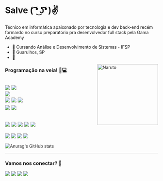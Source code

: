 

<!--
**anderleyson/anderleyson** is a ✨ _special_ ✨ repository because its `README.md` (this file) appears on your GitHub profile.

Here are some ideas to get you started:

- 🔭 I’m currently working on ...
- 🌱 I’m currently learning ...
- 👯 I’m looking to collaborate on ...
- 🤔 I’m looking for help with ...
- 💬 Ask me about ...
- 📫 How to reach me: ...
- 😄 Pronouns: ...
- ⚡ Fun fact: ...
-->


# Salve ( ͡❛ ͜ʖ͡❛ )✌


Técnico em informática apaixonado por tecnologia e dev back-end recém formardo no curso preparatório pra desenvolvedor full stack pela Gama Academy
- 💾 Cursando Análise e Desenvolvimento de Sistemas - IFSP
- 📍  Guarulhos, SP
- 🤝

<img src="https://media4.giphy.com/media/IO2ICudgtBjby/200w.webp?cid=ecf05e479qw79fo9wshyh1w41k3qocf943ym1khr2juy6jye&rid=200w.webp&ct=g" alt="Naruto" align="right" height="200">

 
 

### Programação na veia! 💪💻
[<img src="https://img.shields.io/badge/Node.js-339933?style=for-the-badge&logo=nodedotjs&logoColor=white" />](https://github.com/anderleyson) 
[<img src="https://img.shields.io/badge/JavaScript-323330?style=for-the-badge&logo=javascript&logoColor=F7DF1E" />](https://github.com/anderleyson)  
[<img src="https://img.shields.io/badge/Java-ED8B00?style=for-the-badge&logo=java&logoColor=white" />](https://github.com/anderleyson)  
[<img src="https://img.shields.io/badge/HTML5-E34F26?style=for-the-badge&logo=html5&logoColor=white" />](https://github.com/anderleyson) 
[<img src="https://img.shields.io/badge/CSS3-1572B6?style=for-the-badge&logo=css3&logoColor=white" />](https://github.com/anderleyson)
[<img src="https://img.shields.io/badge/Microsoft_SQL_Server-CC2927?style=for-the-badge&logo=microsoft-sql-server&logoColor=white" />](https://github.com/anderleyson)  
[<img src="https://img.shields.io/badge/MongoDB-4EA94B?style=for-the-badge&logo=mongodb&logoColor=white" />](https://github.com/anderleyson)
[<img src="https://img.shields.io/badge/firebase-ffca28?style=for-the-badge&logo=firebase&logoColor=black" />](https://github.com/anderleyson)
----------------------------------------------------------------------------------------------------
[<img src="https://img.shields.io/badge/Visual_Studio_Code-0078D4?style=for-the-badge&logo=visual%20studio%20code&logoColor=white" />](https://github.com/anderleyson)
[<img src="https://img.shields.io/badge/Visual_Studio-5C2D91?style=for-the-badge&logo=visual%20studio&logoColor=white" />](https://github.com/anderleyson)
[<img src="https://img.shields.io/badge/sublime_text-%23575757.svg?&style=for-the-badge&logo=sublime-text&logoColor=important" />](https://github.com/anderleyson)
[<img src="https://img.shields.io/badge/Notepad++-90E59A.svg?style=for-the-badge&logo=notepad%2B%2B&logoColor=black" />](https://github.com/anderleyson)
[<img src="https://img.shields.io/badge/Android_Studio-3DDC84?style=for-the-badge&logo=android-studio&logoColor=white" />](https://github.com/anderleyson)
----------------------------------------------------------------------------------------------------
[<img src="https://img.shields.io/badge/Postman-FF6C37?style=for-the-badge&logo=Postman&logoColor=white" />](https://github.com/anderleyson)
[<img src="https://img.shields.io/badge/Git-F05032?style=for-the-badge&logo=git&logoColor=white" />](https://github.com/anderleyson)
[<img src="https://img.shields.io/badge/Yarn-2C8EBB?style=for-the-badge&logo=yarn&logoColor=white" />](https://github.com/anderleyson)
[<img src="https://img.shields.io/badge/Trello-0052CC?style=for-the-badge&logo=trello&logoColor=white" />](https://github.com/anderleyson) 




![Anurag's GitHub stats](https://github-readme-stats.vercel.app/api?username=anderleyson&show_icons=true&theme=dracula)


----------------------------------------------------------------------------------------------------
### Vamos nos conectar? 🤝
  [<img src="https://img.shields.io/badge/GitHub-100000?style=for-the-badge&logo=github&logoColor=white" />](https://github.com/anderleyson)
  [<img src="https://img.shields.io/badge/linkedin-%230077B5.svg?&style=for-the-badge&logo=linkedin&logoColor=white" />](https://www.linkedin.com/in/anderleyson/) 
  [<img src = "https://img.shields.io/badge/instagram-%23E4405F.svg?&style=for-the-badge&logo=instagram&logoColor=white">](https://www.instagram.com/anderleyson/) 
  [<img src = "https://img.shields.io/badge/facebook-%231877F2.svg?&style=for-the-badge&logo=facebook&logoColor=white">](https://www.facebook.com/anderleyson)







